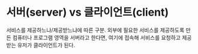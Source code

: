 
# 서버(server) vs 클라이언트(client)
서비스를 제공하느냐/제공받느냐에 따른 구분. 외부에 필요한 서비스를 제공하도록 만든 컴퓨터나 프로그램 영역을 서버라고 한다면, 여기에 접속해 서비스를 요청하고 제공받는 유저가 클라이언트가 된다.
